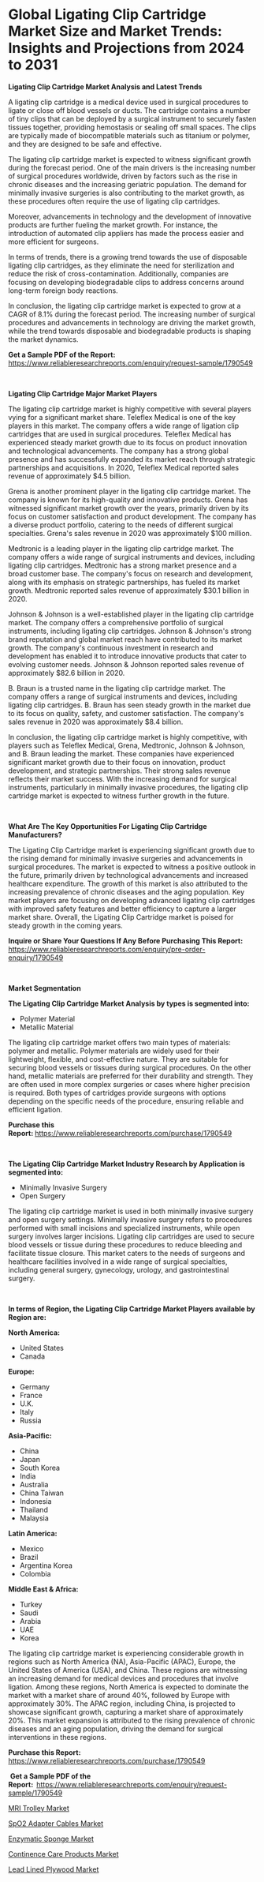 <p><h1>Global Ligating Clip Cartridge Market Size and Market Trends: Insights and Projections from 2024 to 2031</h1></p><p><strong>Ligating Clip Cartridge Market Analysis and Latest Trends</strong></p>
<p><p>A ligating clip cartridge is a medical device used in surgical procedures to ligate or close off blood vessels or ducts. The cartridge contains a number of tiny clips that can be deployed by a surgical instrument to securely fasten tissues together, providing hemostasis or sealing off small spaces. The clips are typically made of biocompatible materials such as titanium or polymer, and they are designed to be safe and effective.</p><p>The ligating clip cartridge market is expected to witness significant growth during the forecast period. One of the main drivers is the increasing number of surgical procedures worldwide, driven by factors such as the rise in chronic diseases and the increasing geriatric population. The demand for minimally invasive surgeries is also contributing to the market growth, as these procedures often require the use of ligating clip cartridges.</p><p>Moreover, advancements in technology and the development of innovative products are further fueling the market growth. For instance, the introduction of automated clip appliers has made the process easier and more efficient for surgeons.</p><p>In terms of trends, there is a growing trend towards the use of disposable ligating clip cartridges, as they eliminate the need for sterilization and reduce the risk of cross-contamination. Additionally, companies are focusing on developing biodegradable clips to address concerns around long-term foreign body reactions.</p><p>In conclusion, the ligating clip cartridge market is expected to grow at a CAGR of 8.1% during the forecast period. The increasing number of surgical procedures and advancements in technology are driving the market growth, while the trend towards disposable and biodegradable products is shaping the market dynamics.</p></p>
<p><strong>Get a Sample PDF of the Report:&nbsp;</strong> <a href="https://www.reliableresearchreports.com/enquiry/request-sample/1790549">https://www.reliableresearchreports.com/enquiry/request-sample/1790549</a></p>
<p>&nbsp;</p>
<p><strong>Ligating Clip Cartridge Major Market Players</strong></p>
<p><p>The ligating clip cartridge market is highly competitive with several players vying for a significant market share. Teleflex Medical is one of the key players in this market. The company offers a wide range of ligation clip cartridges that are used in surgical procedures. Teleflex Medical has experienced steady market growth due to its focus on product innovation and technological advancements. The company has a strong global presence and has successfully expanded its market reach through strategic partnerships and acquisitions. In 2020, Teleflex Medical reported sales revenue of approximately $4.5 billion.</p><p>Grena is another prominent player in the ligating clip cartridge market. The company is known for its high-quality and innovative products. Grena has witnessed significant market growth over the years, primarily driven by its focus on customer satisfaction and product development. The company has a diverse product portfolio, catering to the needs of different surgical specialties. Grena's sales revenue in 2020 was approximately $100 million.</p><p>Medtronic is a leading player in the ligating clip cartridge market. The company offers a wide range of surgical instruments and devices, including ligating clip cartridges. Medtronic has a strong market presence and a broad customer base. The company's focus on research and development, along with its emphasis on strategic partnerships, has fueled its market growth. Medtronic reported sales revenue of approximately $30.1 billion in 2020.</p><p>Johnson & Johnson is a well-established player in the ligating clip cartridge market. The company offers a comprehensive portfolio of surgical instruments, including ligating clip cartridges. Johnson & Johnson's strong brand reputation and global market reach have contributed to its market growth. The company's continuous investment in research and development has enabled it to introduce innovative products that cater to evolving customer needs. Johnson & Johnson reported sales revenue of approximately $82.6 billion in 2020.</p><p>B. Braun is a trusted name in the ligating clip cartridge market. The company offers a range of surgical instruments and devices, including ligating clip cartridges. B. Braun has seen steady growth in the market due to its focus on quality, safety, and customer satisfaction. The company's sales revenue in 2020 was approximately $8.4 billion.</p><p>In conclusion, the ligating clip cartridge market is highly competitive, with players such as Teleflex Medical, Grena, Medtronic, Johnson & Johnson, and B. Braun leading the market. These companies have experienced significant market growth due to their focus on innovation, product development, and strategic partnerships. Their strong sales revenue reflects their market success. With the increasing demand for surgical instruments, particularly in minimally invasive procedures, the ligating clip cartridge market is expected to witness further growth in the future.</p></p>
<p>&nbsp;</p>
<p><strong>What Are The Key Opportunities For Ligating Clip Cartridge Manufacturers?</strong></p>
<p><p>The Ligating Clip Cartridge market is experiencing significant growth due to the rising demand for minimally invasive surgeries and advancements in surgical procedures. The market is expected to witness a positive outlook in the future, primarily driven by technological advancements and increased healthcare expenditure. The growth of this market is also attributed to the increasing prevalence of chronic diseases and the aging population. Key market players are focusing on developing advanced ligating clip cartridges with improved safety features and better efficiency to capture a larger market share. Overall, the Ligating Clip Cartridge market is poised for steady growth in the coming years.</p></p>
<p><strong>Inquire or Share Your Questions If Any Before Purchasing This Report:</strong> <a href="https://www.reliableresearchreports.com/enquiry/pre-order-enquiry/1790549">https://www.reliableresearchreports.com/enquiry/pre-order-enquiry/1790549</a></p>
<p>&nbsp;</p>
<p><strong>Market Segmentation</strong></p>
<p><strong>The Ligating Clip Cartridge Market Analysis by types is segmented into:</strong></p>
<p><ul><li>Polymer Material</li><li>Metallic Material</li></ul></p>
<p><p>The ligating clip cartridge market offers two main types of materials: polymer and metallic. Polymer materials are widely used for their lightweight, flexible, and cost-effective nature. They are suitable for securing blood vessels or tissues during surgical procedures. On the other hand, metallic materials are preferred for their durability and strength. They are often used in more complex surgeries or cases where higher precision is required. Both types of cartridges provide surgeons with options depending on the specific needs of the procedure, ensuring reliable and efficient ligation.</p></p>
<p><strong>Purchase this Report:&nbsp;</strong><a href="https://www.reliableresearchreports.com/purchase/1790549">https://www.reliableresearchreports.com/purchase/1790549</a></p>
<p>&nbsp;</p>
<p><strong>The Ligating Clip Cartridge Market Industry Research by Application is segmented into:</strong></p>
<p><ul><li>Minimally Invasive Surgery</li><li>Open Surgery</li></ul></p>
<p><p>The ligating clip cartridge market is used in both minimally invasive surgery and open surgery settings. Minimally invasive surgery refers to procedures performed with small incisions and specialized instruments, while open surgery involves larger incisions. Ligating clip cartridges are used to secure blood vessels or tissue during these procedures to reduce bleeding and facilitate tissue closure. This market caters to the needs of surgeons and healthcare facilities involved in a wide range of surgical specialties, including general surgery, gynecology, urology, and gastrointestinal surgery.</p></p>
<p>&nbsp;</p>
<p><strong>In terms of Region, the Ligating Clip Cartridge Market Players available by Region are:</strong></p>
<p>
    <p> <strong> North America: </strong>
        <ul>
            <li>United States</li>
            <li>Canada</li>
        </ul>
        </p> 
    <p> <strong> Europe: </strong>
        <ul>
            <li>Germany</li>
            <li>France</li>
            <li>U.K.</li>
            <li>Italy</li>
            <li>Russia</li>
        </ul>
        </p> 
    <p> <strong> Asia-Pacific: </strong>
        <ul>
            <li>China</li>
            <li>Japan</li>
            <li>South Korea</li>
            <li>India</li>
            <li>Australia</li>
            <li>China Taiwan</li>
            <li>Indonesia</li>
            <li>Thailand</li>
            <li>Malaysia</li>
        </ul>
        </p> 
    <p> <strong> Latin America: </strong>
        <ul>
            <li>Mexico</li>
            <li>Brazil</li>
            <li>Argentina Korea</li>
            <li>Colombia</li>
        </ul>
        </p> 
    <p> <strong> Middle East & Africa: </strong>
        <ul>
            <li>Turkey</li>
            <li>Saudi</li>
            <li>Arabia</li>
            <li>UAE</li>
            <li>Korea</li>
        </ul>
    </p>
    </p>
<p><p>The ligating clip cartridge market is experiencing considerable growth in regions such as North America (NA), Asia-Pacific (APAC), Europe, the United States of America (USA), and China. These regions are witnessing an increasing demand for medical devices and procedures that involve ligation. Among these regions, North America is expected to dominate the market with a market share of around 40%, followed by Europe with approximately 30%. The APAC region, including China, is projected to showcase significant growth, capturing a market share of approximately 20%. This market expansion is attributed to the rising prevalence of chronic diseases and an aging population, driving the demand for surgical interventions in these regions.</p></p>
<p><strong>Purchase this Report: </strong><a href="https://www.reliableresearchreports.com/purchase/1790549">https://www.reliableresearchreports.com/purchase/1790549</a></p>
<p>&nbsp;<strong>Get a Sample PDF of the Report:&nbsp;&nbsp;</strong><a href="https://www.reliableresearchreports.com/enquiry/request-sample/1790549">https://www.reliableresearchreports.com/enquiry/request-sample/1790549</a></p>
<p><strong></strong></p>
<p><p><a href="https://github.com/johnbach50/Market-Research-Report-List-1/blob/main/mri-trolley-market.md">MRI Trolley Market</a></p><p><a href="https://github.com/beatblasta/Market-Research-Report-List-1/blob/main/spo2-adapter-cables-market.md">SpO2 Adapter Cables Market</a></p><p><a href="https://github.com/bobicer/Market-Research-Report-List-1/blob/main/enzymatic-sponge-market.md">Enzymatic Sponge Market</a></p><p><a href="https://github.com/jhcraigie/Market-Research-Report-List-1/blob/main/continence-care-products-market.md">Continence Care Products Market</a></p><p><a href="https://github.com/jsmusil/Market-Research-Report-List-1/blob/main/lead-lined-plywood-market.md">Lead Lined Plywood Market</a></p></p>
